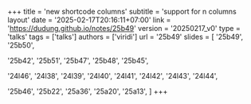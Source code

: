 +++
title = 'new shortcode columns'
subtitle = 'support for n columns layout'
date = '2025-02-17T20:16:11+07:00'
link = 'https://dudung.github.io/notes/25b49'
version = '20250217_v0'
type = 'talks'
tags = ['talks']
authors = ['viridi']
url = '25b49'
slides = [
'25b49', '25b50',

'25b42', '25b51', '25b47', '25b48', '25b45',

'24l46', '24l38', '24l39', '24l40', '24l41', '24l42', '24l43', '24l44',

'25b46', '25b22', '25a36', '25a20', '25a13', 
]
+++
